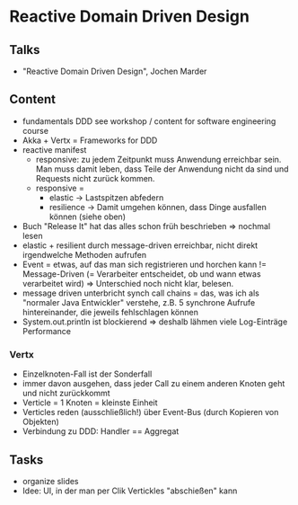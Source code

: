 # Reactive Domain Driven Design
## Talks
- "Reactive Domain Driven Design", Jochen Marder

## Content
- fundamentals DDD see workshop / content for software engineering course
- Akka + Vertx = Frameworks for DDD
- reactive manifest
    - responsive: zu jedem Zeitpunkt muss Anwendung erreichbar sein. Man muss damit leben, dass Teile der Anwendung nicht da sind und Requests nicht zurück kommen.
    - responsive = 
        - elastic -> Lastspitzen abfedern
        - resilience -> Damit umgehen können, dass Dinge ausfallen können (siehe oben)
 - Buch "Release It" hat das alles schon früh beschrieben => nochmal lesen
 - elastic + resilient durch message-driven erreichbar, nicht direkt irgendwelche Methoden aufrufen
 - Event = etwas, auf das man sich registrieren und horchen kann != Message-Driven (= Verarbeiter entscheidet, ob und wann etwas verarbeitet wird) => Unterschied noch nicht klar, belesen.
 - message driven unterbricht synch call chains = das, was ich als "normaler Java Entwickler" verstehe, z.B. 5 synchrone Aufrufe hintereinander, die jeweils fehlschlagen können
 - System.out.println ist blockierend => deshalb lähmen viele Log-Einträge Performance
 
### Vertx
- Einzelknoten-Fall ist der Sonderfall
- immer davon ausgehen, dass jeder Call zu einem anderen Knoten geht und nicht zurückkommt
- Verticle = 1 Knoten = kleinste Einheit
- Verticles reden (ausschließlich!) über Event-Bus (durch Kopieren von Objekten)
- Verbindung zu DDD: Handler == Aggregat

## Tasks
- organize slides
- Idee: UI, in der man per Clik Vertickles "abschießen" kann
